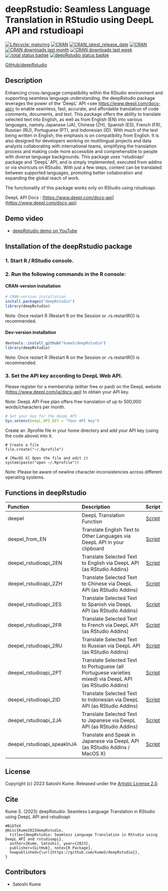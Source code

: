 # deepRstudio: Seamless Language Translation in RStudio using DeepL API and rstudioapi

<!-- badges: start -->
[![Lifecycle:
maturing](https://img.shields.io/badge/lifecycle-experimental-orange.svg)](https://lifecycle.r-lib.org/articles/stages.html#experimental)
[![CRAN](https://www.r-pkg.org/badges/version/deepRstudio)](https://cran.r-project.org/web/packages/deepRstudio/index.html)
[![CRAN_latest_release_date](https://www.r-pkg.org/badges/last-release/deepRstudio)](https://cran.r-project.org/package=deepRstudio)
[![CRAN](https://cranlogs.r-pkg.org/badges/grand-total/deepRstudio)](http://www.datasciencemeta.com/rpackages)
[![CRAN downloads last month](http://cranlogs.r-pkg.org/badges/deepRstudio)](https://cran.r-project.org/package=deepRstudio)
[![CRAN downloads last week](http://cranlogs.r-pkg.org/badges/last-week/deepRstudio)](https://cran.r-project.org/package=deepRstudio)
[![:total status badge](https://kumes.r-universe.dev/badges/:total)](https://kumes.r-universe.dev)
[![deepRstudio status badge](https://kumes.r-universe.dev/badges/deepRstudio)](https://kumes.r-universe.dev)
<!-- badges: end -->

[GitHub/deepRstudio](https://github.com/kumeS/deepRstudio)

## Description

Enhancing cross-language compatibility within the RStudio environment and supporting seamless language understanding, 
the deepRstudio package leverages the power of the 'DeepL' API 
<see https://www.deepl.com/docs-api> to enable seamless, fast, accurate, and affordable translation of code comments, documents, and text. 
This package offers the ability to translate selected text into English, 
as well as from English (EN) into various languages, namely Japanese (JA), Chinese (ZH), Spanish (ES), 
French (FR), Russian (RU), Portuguese (PT), and Indonesian (ID). 
With much of the text being written in English, the emphasis is on compatibility from English. 
It is also designed for developers working on multilingual projects and data analysts collaborating with international teams, 
simplifying the translation process and making code more accessible and comprehensible to people with diverse language backgrounds. 
This package uses 'rstudioapi' package and 'DeepL' API, and is simply implemented, executed from addins or via shortcuts on RStudio. 
With just a few steps, content can be translated between supported languages, promoting better collaboration 
and expanding the global reach of work.

The functionality of this package works only on RStudio using rstudioapi.

DeepL API Docs : [https://www.deepl.com/docs-api](https://www.deepl.com/docs-api)

## Demo video

- [deepRstudio demo on YouTube](https://youtu.be/fMtxS6zK25A)

## Installation of the deepRstudio package

### 1. Start R / RStudio console.

### 2. Run the following commands in the R console:

#### CRAN-version installation

```r
# CRAN-version installation
install.packages("deepRstudio")
library(deepRstudio)
```

Note: Once restart R (Restart R on the Session or .rs.restartR()) is recommended.

#### Dev-version installation

```r
devtools::install_github("kumeS/deepRstudio")
library(deepRstudio)
```

Note: Once restart R (Restart R on the Session or .rs.restartR()) is recommended.

### 3. Set the API key according to DeepL Web API.

Please register for a membership (either free or paid) on the DeepL website (https://www.deepl.com/ja/docs-api) to obtain your API key.

Note: DeepL API Free plan offers free translation of up to 500,000 words/characters per month.

```r
# Set your key for the DeepL API
Sys.setenv(DeepL_API_KEY = "Your API key")
```

Create an .Rprofile file in your home directory and add your API key (using the code above) into it.

```{r}
# Create a file
file.create("~/.Rprofile") 

# [MacOS X] Open the file and edit it
system(paste("open ~/.Rprofile"))
```

Note: Please be aware of newline character inconsistencies across different operating systems.

## Functions in deepRstudio

|Function|Description|Script|
|:---|:---|:---:|
|deepel|DeepL Translation Function|[Script](https://github.com/kumeS/deepRstudio/blob/main/R/deepel.R)|
|deepel_from_EN|Translate English Text to Other Languages via DeepL API in your clipboard|[Script](https://github.com/kumeS/deepRstudio/blob/main/R/deepel_from_EN.R)|
|deepel_rstudioapi_2EN|Translate Selected Text to English via DeepL API (as RStudio Addins)|[Script](https://github.com/kumeS/deepRstudio/blob/main/R/deepel_rstudioapi_2EN.R)|
|deepel_rstudioapi_2ZH|Translate Selected Text to Chinese via DeepL API (as RStudio Addins)|[Script](https://github.com/kumeS/deepRstudio/blob/main/R/deepel_rstudioapi_2ZH.R)|
|deepel_rstudioapi_2ES|Translate Selected Text to Spanish via DeepL API (as RStudio Addins)|[Script](https://github.com/kumeS/deepRstudio/blob/main/R/deepel_rstudioapi_2ES.R)|
|deepel_rstudioapi_2FR|Translate Selected Text to French via DeepL API (as RStudio Addins)|[Script](https://github.com/kumeS/deepRstudio/blob/main/R/deepel_rstudioapi_2FR.R)|
|deepel_rstudioapi_2RU|Translate Selected Text to Russian via DeepL API (as RStudio Addins)|[Script](https://github.com/kumeS/deepRstudio/blob/main/R/deepel_rstudioapi_2RU.R)|
|deepel_rstudioapi_2PT|Translate Selected Text to Portuguese (all Portuguese varieties mixed) via DeepL API (as RStudio Addins)|[Script](https://github.com/kumeS/deepRstudio/blob/main/R/deepel_rstudioapi_2PT.R)|
|deepel_rstudioapi_2ID|Translate Selected Text to Indonesian via DeepL API (as RStudio Addins)|[Script](https://github.com/kumeS/deepRstudio/blob/main/R/deepel_rstudioapi_2ID.R)|
|deepel_rstudioapi_2JA|Translate Selected Text to Japanese via DeepL API (as RStudio Addins)|[Script](https://github.com/kumeS/deepRstudio/blob/main/R/deepel_rstudioapi_2JA.R)|
|deepel_rstudioapi_speakInJA|Translate and Speak in Japanese via DeepL API (as RStudio Addins / MacOS X)|[Script](https://github.com/kumeS/deepRstudio/blob/main/R/deepel_rstudioapi_speakInJA.R)|

## License

Copyright (c) 2023 Satoshi Kume. Released under the [Artistic License 2.0](http://www.perlfoundation.org/artistic_license_2_0).

## Cite

Kume S. (2023) deepRstudio: Seamless Language Translation in RStudio using DeepL API and rstudioapi

```
#BibTeX
@misc{Kume2023deepRstudio,
  title={deepRstudio: Seamless Language Translation in RStudio using DeepL API and rstudioapi},
  author={Kume, Satoshi}, year={2023},
  publisher={GitHub}, note={R Package},
  howpublished={\url{https://github.com/kumeS/deepRstudio}},
}
```

## Contributors

- Satoshi Kume
